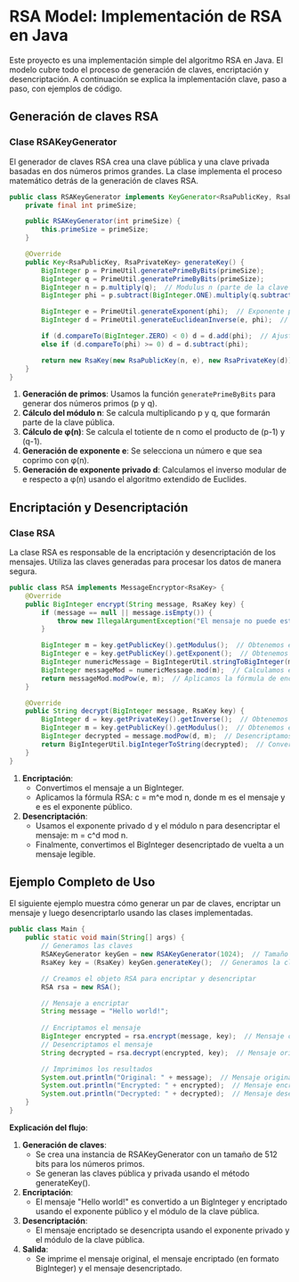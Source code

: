 # RSA Model: Implementación de RSA en Java

Este proyecto es una implementación simple del algoritmo RSA en Java. El modelo cubre todo el proceso de generación de claves, encriptación y desencriptación. A continuación se explica la implementación clave, paso a paso, con ejemplos de código.

## Generación de claves RSA

### Clase RSAKeyGenerator

El generador de claves RSA crea una clave pública y una clave privada basadas en dos números primos grandes. La clase implementa el proceso matemático detrás de la generación de claves RSA.

```java
public class RSAKeyGenerator implements KeyGenerator<RsaPublicKey, RsaPrivateKey> {
    private final int primeSize;

    public RSAKeyGenerator(int primeSize) {
        this.primeSize = primeSize;
    }

    @Override
    public Key<RsaPublicKey, RsaPrivateKey> generateKey() {
        BigInteger p = PrimeUtil.generatePrimeByBits(primeSize);
        BigInteger q = PrimeUtil.generatePrimeByBits(primeSize);
        BigInteger n = p.multiply(q);  // Modulus n (parte de la clave pública)
        BigInteger phi = p.subtract(BigInteger.ONE).multiply(q.subtract(BigInteger.ONE));  // Totiente de n

        BigInteger e = PrimeUtil.generateExponent(phi);  // Exponente público e
        BigInteger d = PrimeUtil.generateEuclideanInverse(e, phi);  // Exponente privado d

        if (d.compareTo(BigInteger.ZERO) < 0) d = d.add(phi);  // Ajuste del inverso modular si es negativo
        else if (d.compareTo(phi) >= 0) d = d.subtract(phi);

        return new RsaKey(new RsaPublicKey(n, e), new RsaPrivateKey(d));  // Devuelve la clave pública y privada
    }
}
```

1. **Generación de primos**: Usamos la función `generatePrimeByBits` para generar dos números primos (p y q).
2. **Cálculo del módulo n**: Se calcula multiplicando p y q, que formarán parte de la clave pública.
3. **Cálculo de φ(n)**: Se calcula el totiente de n como el producto de (p-1) y (q-1).
4. **Generación de exponente e**: Se selecciona un número e que sea coprimo con φ(n).
5. **Generación de exponente privado d**: Calculamos el inverso modular de e respecto a φ(n) usando el algoritmo extendido de Euclides.

## Encriptación y Desencriptación

### Clase RSA

La clase RSA es responsable de la encriptación y desencriptación de los mensajes. Utiliza las claves generadas para procesar los datos de manera segura.

```java
public class RSA implements MessageEncryptor<RsaKey> {
    @Override
    public BigInteger encrypt(String message, RsaKey key) {
        if (message == null || message.isEmpty()) {
            throw new IllegalArgumentException("El mensaje no puede estar vacío.");
        }

        BigInteger m = key.getPublicKey().getModulus();  // Obtenemos el módulo de la clave pública
        BigInteger e = key.getPublicKey().getExponent();  // Obtenemos el exponente de la clave pública
        BigInteger numericMessage = BigIntegerUtil.stringToBigInteger(message);  // Convertimos el mensaje a un BigInteger
        BigInteger messageMod = numericMessage.mod(m);  // Calculamos el valor del mensaje mod n
        return messageMod.modPow(e, m);  // Aplicamos la fórmula de encriptación: m^e mod n
    }

    @Override
    public String decrypt(BigInteger message, RsaKey key) {
        BigInteger d = key.getPrivateKey().getInverse();  // Obtenemos el exponente privado
        BigInteger m = key.getPublicKey().getModulus();  // Obtenemos el módulo de la clave pública
        BigInteger decrypted = message.modPow(d, m);  // Desencriptamos el mensaje: c^d mod n
        return BigIntegerUtil.bigIntegerToString(decrypted);  // Convertimos el BigInteger de vuelta a texto
    }
}
```

1. **Encriptación**:
    - Convertimos el mensaje a un BigInteger.
    - Aplicamos la fórmula RSA: c = m^e mod n, donde m es el mensaje y e es el exponente público.
2. **Desencriptación**:
    - Usamos el exponente privado d y el módulo n para desencriptar el mensaje: m = c^d mod n.
    - Finalmente, convertimos el BigInteger desencriptado de vuelta a un mensaje legible.

## Ejemplo Completo de Uso

El siguiente ejemplo muestra cómo generar un par de claves, encriptar un mensaje y luego desencriptarlo usando las clases implementadas.

```java
public class Main {
    public static void main(String[] args) {
        // Generamos las claves
        RSAKeyGenerator keyGen = new RSAKeyGenerator(1024);  // Tamaño de los primos: 1024 bits
        RsaKey key = (RsaKey) keyGen.generateKey();  // Generamos la clave pública y privada

        // Creamos el objeto RSA para encriptar y desencriptar
        RSA rsa = new RSA();

        // Mensaje a encriptar
        String message = "Hello world!";
        
        // Encriptamos el mensaje
        BigInteger encrypted = rsa.encrypt(message, key);  // Mensaje cifrado
        // Desencriptamos el mensaje
        String decrypted = rsa.decrypt(encrypted, key);  // Mensaje original recuperado

        // Imprimimos los resultados
        System.out.println("Original: " + message);  // Mensaje original
        System.out.println("Encrypted: " + encrypted);  // Mensaje encriptado
        System.out.println("Decrypted: " + decrypted);  // Mensaje desencriptado
    }
}
```

**Explicación del flujo**:
1. **Generación de claves**:
    - Se crea una instancia de RSAKeyGenerator con un tamaño de 512 bits para los números primos.
    - Se generan las claves pública y privada usando el método generateKey().
2. **Encriptación**:
    - El mensaje "Hello world!" es convertido a un BigInteger y encriptado usando el exponente público y el módulo de la clave pública.
3. **Desencriptación**:
    - El mensaje encriptado se desencripta usando el exponente privado y el módulo de la clave pública.
4. **Salida**:
    - Se imprime el mensaje original, el mensaje encriptado (en formato BigInteger) y el mensaje desencriptado.

